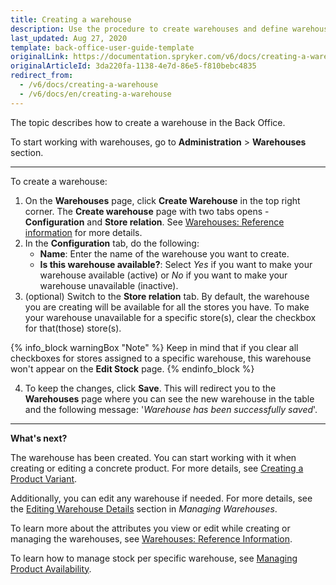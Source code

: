 ```yaml
---
title: Creating a warehouse
description: Use the procedure to create warehouses and define warehouses per specific stores in the Back Office.
last_updated: Aug 27, 2020
template: back-office-user-guide-template
originalLink: https://documentation.spryker.com/v6/docs/creating-a-warehouse
originalArticleId: 3da220fa-1138-4e7d-86e5-f810bebc4835
redirect_from:
  - /v6/docs/creating-a-warehouse
  - /v6/docs/en/creating-a-warehouse
---
```


The topic describes how to create a warehouse in the Back Office.

To start working with warehouses, go to **Administration** > **Warehouses** section.
***
To create a warehouse:

1. On the **Warehouses** page, click **Create Warehouse** in the top right corner.
The **Create warehouse** page with two tabs opens - **Configuration** and **Store relation**. See [Warehouses: Reference information](/docs/scos/user/back-office-user-guides/{{page.version}}/administration/warehouses/references/reference-information-warehouses.html) for more details.
2. In the **Configuration** tab, do the following:
    * **Name**: Enter the name of the warehouse you want to create. 
    * **Is this warehouse available?**: Select *Yes* if you want to make your warehouse available (active) or *No* if you want to make your warehouse unavailable (inactive).
3. (optional) Switch to the **Store relation** tab. By default, the warehouse you are creating will be available for all the stores you have.
To make your warehouse unavailable for a specific store(s), clear the checkbox for that(those) store(s).

{% info_block warningBox "Note" %}
Keep in mind that if you clear all checkboxes for stores assigned to a specific warehouse, this warehouse won't appear on the **Edit Stock** page.
{% endinfo_block %}

4. To keep the changes, click **Save**. This will redirect you to the **Warehouses** page where you can see the new warehouse in the table and the following message: '*Warehouse has been successfully saved*'.

***
**What's next?**

The warehouse has been created. You can start working with it when creating or editing a concrete product. For more details, see [Creating a Product Variant](/docs/scos/user/back-office-user-guides/{{page.version}}/catalog/products/manage-concrete-products/creating-product-variants.html). 

Additionally, you can edit any warehouse if needed. For more details, see the [Editing Warehouse Details](/docs/pbc/all/warehouse-management-system/{{page.version}}/base-shop/manage-in-the-back-office/edit-warehouses.html"#editing-warehouse-details) section in *Managing Warehouses*.

To learn more about the attributes you view or edit while creating or managing the warehouses, see [Warehouses: Reference Information](/docs/scos/user/back-office-user-guides/{{page.version}}/administration/warehouses/references/reference-information-warehouses.html).

To learn how to manage stock per specific warehouse, see [Managing Product Availability](/docs/scos/user/back-office-user-guides/{{page.version}}/catalog/availability/managing-products-availability.html).
